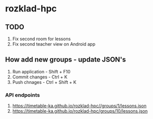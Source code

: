 # rozklad-hpc

## TODO

1. Fix second room for lessons
1. Fix second teacher view on Android app

## How add new groups - update JSON's

1. Run application - Shift + F10
1. Commit changes - Ctrl + K
1. Push chnages - Ctrl + Shift + K

### API endpoints

1. https://timetable-ka.github.io/rozklad-hpc//groups/1/lessons.json
1. https://timetable-ka.github.io/rozklad-hpc/groups/10/lessons.json

